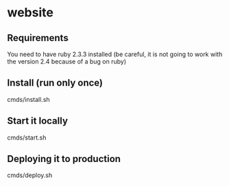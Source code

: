 # website

## Requirements

You need to have ruby 2.3.3 installed (be careful, it is not going to work with the version 2.4 because of a bug on ruby)

## Install (run only once)

cmds/install.sh

## Start it locally

cmds/start.sh

## Deploying it to production

cmds/deploy.sh
